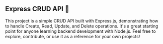 ## Express CRUD API 🚀  
This project is a simple CRUD API built with Express.js, demonstrating how to handle Create, Read, Update, and Delete operations. It's a great starting point for anyone learning backend development with Node.js. Feel free to explore, contribute, or use it as a reference for your own projects!  
